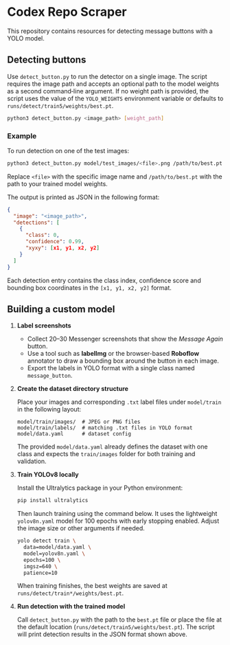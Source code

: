 # Codex Repo Scraper

This repository contains resources for detecting message buttons with a YOLO model.

## Detecting buttons

Use `detect_button.py` to run the detector on a single image. The script
requires the image path and accepts an optional path to the model weights
as a second command‑line argument. If no weight path is provided, the script
uses the value of the `YOLO_WEIGHTS` environment variable or defaults to
`runs/detect/train5/weights/best.pt`.

```bash
python3 detect_button.py <image_path> [weight_path]
```

### Example

To run detection on one of the test images:

```bash
python3 detect_button.py model/test_images/<file>.png /path/to/best.pt
```

Replace `<file>` with the specific image name and `/path/to/best.pt` with the
path to your trained model weights.

The output is printed as JSON in the following format:

```json
{
  "image": "<image_path>",
  "detections": [
    {
      "class": 0,
      "confidence": 0.99,
      "xyxy": [x1, y1, x2, y2]
    }
  ]
}
```

Each detection entry contains the class index, confidence score and bounding
box coordinates in the `[x1, y1, x2, y2]` format.

## Building a custom model

1. **Label screenshots**
   - Collect 20–30 Messenger screenshots that show the *Message Again* button.
   - Use a tool such as **labelImg** or the browser-based **Roboflow** annotator
     to draw a bounding box around the button in each image.
   - Export the labels in YOLO format with a single class named `message_button`.

2. **Create the dataset directory structure**

   Place your images and corresponding `.txt` label files under `model/train` in
   the following layout:

   ```
   model/train/images/  # JPEG or PNG files
   model/train/labels/  # matching .txt files in YOLO format
   model/data.yaml      # dataset config
   ```

   The provided `model/data.yaml` already defines the dataset with one class and
   expects the `train/images` folder for both training and validation.

3. **Train YOLOv8 locally**

   Install the Ultralytics package in your Python environment:

   ```bash
   pip install ultralytics
   ```

   Then launch training using the command below. It uses the lightweight
   `yolov8n.yaml` model for 100 epochs with early stopping enabled. Adjust the
   image size or other arguments if needed.

   ```bash
   yolo detect train \
     data=model/data.yaml \
     model=yolov8n.yaml \
     epochs=100 \
     imgsz=640 \
     patience=10
   ```

   When training finishes, the best weights are saved at
   `runs/detect/train*/weights/best.pt`.

4. **Run detection with the trained model**

   Call `detect_button.py` with the path to the `best.pt` file or place the file
   at the default location (`runs/detect/train5/weights/best.pt`). The script
   will print detection results in the JSON format shown above.
